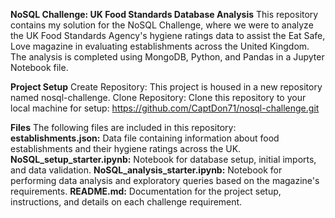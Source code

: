 **NoSQL Challenge: UK Food Standards Database Analysis**
This repository contains my solution for the NoSQL Challenge, where we were to analyze the UK Food Standards Agency's hygiene ratings data to assist the Eat Safe, Love magazine in evaluating establishments across the United Kingdom. The analysis is completed using MongoDB, Python, and Pandas in a Jupyter Notebook file.

**Project Setup**
Create Repository: This project is housed in a new repository named nosql-challenge.
Clone Repository: Clone this repository to your local machine for setup: https://github.com/CaptDon71/nosql-challenge.git

**Files**
The following files are included in this repository:
**establishments.json:** Data file containing information about food establishments and their hygiene ratings across the UK.
**NoSQL_setup_starter.ipynb:** Notebook for database setup, initial imports, and data validation.
**NoSQL_analysis_starter.ipynb:** Notebook for performing data analysis and exploratory queries based on the magazine's requirements.
**README.md:** Documentation for the project setup, instructions, and details on each challenge requirement.
